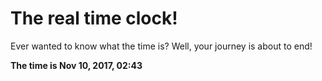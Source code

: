 # The real time clock!

Ever wanted to know what the time is? Well, your journey is about to end!

**The time is Nov 10, 2017, 02:43**